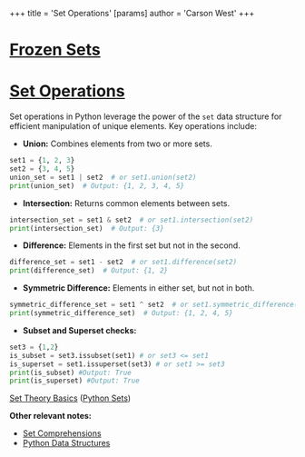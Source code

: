 +++
 title = 'Set Operations'
[params]
	author = 'Carson West'
+++
# [Frozen Sets](./../frozen-sets/)
# [Set Operations](./../set-operations/) 
Set operations in Python leverage the power of the `set` data structure for efficient manipulation of unique elements.  Key operations include:

* **Union:** Combines elements from two or more sets.

```python
set1 = {1, 2, 3}
set2 = {3, 4, 5}
union_set = set1 | set2  # or set1.union(set2)
print(union_set)  # Output: {1, 2, 3, 4, 5}
```

* **Intersection:** Returns common elements between sets.

```python
intersection_set = set1 & set2  # or set1.intersection(set2)
print(intersection_set)  # Output: {3}
```

* **Difference:**  Elements in the first set but not in the second.

```python
difference_set = set1 - set2  # or set1.difference(set2)
print(difference_set)  # Output: {1, 2}
```

* **Symmetric Difference:** Elements in either set, but not in both.

```python
symmetric_difference_set = set1 ^ set2  # or set1.symmetric_difference(set2)
print(symmetric_difference_set)  # Output: {1, 2, 4, 5}
```

* **Subset and Superset checks:**

```python
set3 = {1,2}
is_subset = set3.issubset(set1) # or set3 <= set1
is_superset = set1.issuperset(set3) # or set1 >= set3
print(is_subset) #Output: True
print(is_superset) #Output: True

```

[Set Theory Basics](./../set-theory-basics/)  ([Python Sets](./../python-sets/))


**Other relevant notes:**

* [Set Comprehensions](./../set-comprehensions/)
* [Python Data Structures](./../python-data-structures/)

